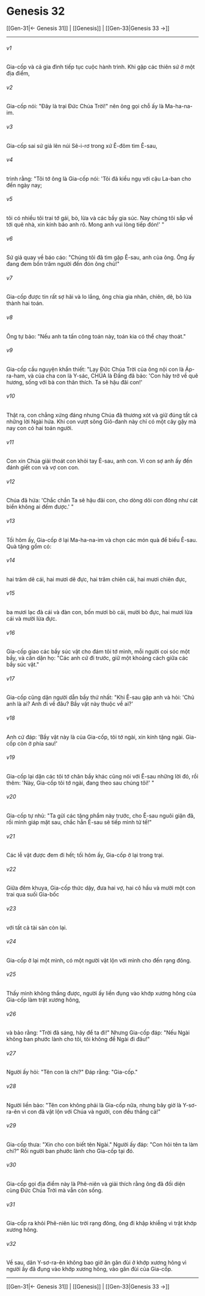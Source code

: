 # Genesis 32

[[Gen-31|← Genesis 31]] | [[Genesis]] | [[Gen-33|Genesis 33 →]]
***



###### v1 
Gia-cốp và cả gia đình tiếp tục cuộc hành trình. Khi gặp các thiên sứ ở một địa điểm, 

###### v2 
Gia-cốp nói: "Đây là trại Đức Chúa Trời!" nên ông gọi chỗ ấy là Ma-ha-na-im. 

###### v3 
Gia-cốp sai sứ giả lên núi Sê-i-rơ trong xứ Ê-đôm tìm Ê-sau, 

###### v4 
trình rằng: "Tôi tớ ông là Gia-cốp nói: 'Tôi đã kiều ngụ với cậu La-ban cho đến ngày nay; 

###### v5 
tôi có nhiều tôi trai tớ gái, bò, lừa và các bầy gia súc. Nay chúng tôi sắp về tới quê nhà, xin kính báo anh rõ. Mong anh vui lòng tiếp đón!' " 

###### v6 
Sứ giả quay về báo cáo: "Chúng tôi đã tìm gặp Ê-sau, anh của ông. Ông ấy đang đem bốn trăm người đến đón ông chủ!" 

###### v7 
Gia-cốp được tin rất sợ hãi và lo lắng, ông chia gia nhân, chiên, dê, bò lừa thành hai toán. 

###### v8 
Ông tự bảo: "Nếu anh ta tấn công toán này, toán kia có thể chạy thoát." 

###### v9 
Gia-cốp cầu nguyện khẩn thiết: "Lạy Đức Chúa Trời của ông nội con là Áp-ra-ham, và của cha con là Y-sác, CHÚA là Đấng đã bảo: 'Con hãy trở về quê hương, sống với bà con thân thích. Ta sẽ hậu đãi con!' 

###### v10 
Thật ra, con chẳng xứng đáng nhưng Chúa đã thương xót và giữ đúng tất cả những lời Ngài hứa. Khi con vượt sông Giô-đanh này chỉ có một cây gậy mà nay con có hai toán người. 

###### v11 
Con xin Chúa giải thoát con khỏi tay Ê-sau, anh con. Vì con sợ anh ấy đến đánh giết con và vợ con con. 

###### v12 
Chúa đã hứa: 'Chắc chắn Ta sẽ hậu đãi con, cho dòng dõi con đông như cát biển không ai đếm được.' " 

###### v13 
Tối hôm ấy, Gia-cốp ở lại Ma-ha-na-im và chọn các món quà để biếu Ê-sau. Quà tặng gồm có: 

###### v14 
hai trăm dê cái, hai mươi dê đực, hai trăm chiên cái, hai mươi chiên đực, 

###### v15 
ba mươi lạc đà cái và đàn con, bốn mươi bò cái, mười bò đực, hai mươi lừa cái và mười lừa đực. 

###### v16 
Gia-cốp giao các bầy súc vật cho đám tôi tớ mình, mỗi người coi sóc một bầy, và căn dặn họ: "Các anh cứ đi trước, giữ một khoảng cách giữa các bầy súc vật." 

###### v17 
Gia-cốp cũng dặn người dẫn bầy thứ nhất: "Khi Ê-sau gặp anh và hỏi: 'Chủ anh là ai? Anh đi về đâu? Bầy vật này thuộc về ai?' 

###### v18 
Anh cứ đáp: 'Bầy vật này là của Gia-cốp, tôi tớ ngài, xin kính tặng ngài. Gia-cốp còn ở phía sau!' 

###### v19 
Gia-cốp lại dặn các tôi tớ chăn bầy khác cũng nói với Ê-sau những lời đó, rồi thêm: 'Này, Gia-cốp tôi tớ ngài, đang theo sau chúng tôi!' " 

###### v20 
Gia-cốp tự nhủ: "Ta gửi các tặng phẩm này trước, cho Ê-sau nguôi giận đã, rồi mình giáp mặt sau, chắc hẳn Ê-sau sẽ tiếp mình tử tế!" 

###### v21 
Các lễ vật được đem đi hết; tối hôm ấy, Gia-cốp ở lại trong trại. 

###### v22 
Giữa đêm khuya, Gia-cốp thức dậy, đưa hai vợ, hai cô hầu và mười một con trai qua suối Gia-bốc 

###### v23 
với tất cả tài sản còn lại. 

###### v24 
Gia-cốp ở lại một mình, có một người vật lộn với mình cho đến rạng đông. 

###### v25 
Thấy mình không thắng được, người ấy liền đụng vào khớp xương hông của Gia-cốp làm trật xương hông, 

###### v26 
và bảo rằng: "Trời đã sáng, hãy để ta đi!" Nhưng Gia-cốp đáp: "Nếu Ngài không ban phước lành cho tôi, tôi không để Ngài đi đâu!" 

###### v27 
Người ấy hỏi: "Tên con là chi?" Đáp rằng: "Gia-cốp." 

###### v28 
Người liền bảo: "Tên con không phải là Gia-cốp nữa, nhưng bây giờ là Y-sơ-ra-ên vì con đã vật lộn với Chúa và người, con đều thắng cả!" 

###### v29 
Gia-cốp thưa: "Xin cho con biết tên Ngài." Người ấy đáp: "Con hỏi tên ta làm chi?" Rồi người ban phước lành cho Gia-cốp tại đó. 

###### v30 
Gia-cốp gọi địa điểm này là Phê-niên và giải thích rằng ông đã đối diện cùng Đức Chúa Trời mà vẫn còn sống. 

###### v31 
Gia-cốp ra khỏi Phê-niên lúc trời rạng đông, ông đi khập khiễng vì trật khớp xương hông. 

###### v32 
Về sau, dân Y-sơ-ra-ên không bao giờ ăn gân đùi ở khớp xương hông vì người ấy đã đụng vào khớp xương hông, vào gân đùi của Gia-cốp.

***
[[Gen-31|← Genesis 31]] | [[Genesis]] | [[Gen-33|Genesis 33 →]]
